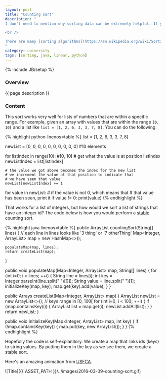```yaml
---
layout: post
title: "Counting sort"
description: "
I don't need to mention why sorting data can be extremely helpful. If you are searching for an element in a list of a million elements, the O(log n) algorithm will take 20 searches to find your element while the O(n) time will take a million searches.

<br />

There are many [sorting algorithms](https://en.wikipedia.org/wiki/Sorting_algorithm), the good ones run in O(nlogn) and the great ones run in O(n). I'll be showing you how to perform a counting sort which runs in O(n).
"
category: university
tags: [sorting, java, linear, python]
---
```

{% include JB/setup %}

<!-- Overview -->
<h3>Overview</h3>

{{ page.description }}

<!-- Content -->
<h3>Content</h3>

This sort works very well for lists of numbers that are within a specific range. For example, given an array with values that are within the range `[0, 10[` and a list like `list = [1, 2, 6, 3, 3, 7, 8]`. You can do the following:

<!-- Code _______________________________________-->
{% highlight python linenos=table %}
list = [1, 2, 6, 3, 3, 7, 8]

newList = [0, 0, 0, 0, 0, 0, 0, 0, 0, 0] #10 elements

for listIndex in range(10): #[0, 10[
    # get what the value is at position listIndex
    newListIndex = list[listIndex]

    # the value we got above becomes the index for the new list
    # we increment the value at that position to indicate that
    # we have seen that value
    newList[newListIndex] += 1

for value in newList:
    # if the value is not 0, which means that
    # that value has been seen, print it
    if value != 0:
        print(value)
{% endhighlight %}
<!-- /Code ^^^^^^^^^^^^^^^^^^^^^^^^^^^^^^^^^^^^^^-->

That works for a list of integers, but how would we sort a list of strings that have an integer id? The code below is how you would perform a [stable](https://en.wikipedia.org/wiki/Category:Stable_sorts) counting sort.

<!-- Code _______________________________________-->
{% highlight java linenos=table %}
public ArrayList<String> countingSort(String[] lines) {
    // each line in lines looks like '3 thing' or '7 otherThing'
    Map<Integer, ArrayList<String>> map = new HashMap<>();

    populateMap(map, lines);
    return createList(map);
}

public void populateMap(Map<Integer, ArrayList<String>> map, String[] lines) {
    for (int i=0; i < lines; ++i) {
        String line = lines[i];
        int key = Integer.parseInt(line.split(" ")[0]);
        String value = line.split(" ")[1];
        initializeKey(map, key);
        map.get(key).add(value);
    }
}

public Arrays<String> createList(Map<Integer, ArrayList<String>> map) {
    ArrayList<String> newList = new ArrayList<>();
    // keys range in [0, 100[
    for (int i=0; i < 100; ++i) { 
        if (map.containsKey(i)) {
            ArrayList<String> list = map.get(i);
            newList.addAll(list);
        }
    }
    return newList;
}

public void initializeKey(Map<Integer, ArrayList<String>> map, int key) {
    if (!map.containsKey(key)) {
        map.put(key, new ArrayList<String>());
    }
}
{% endhighlight %}
<!-- /Code ^^^^^^^^^^^^^^^^^^^^^^^^^^^^^^^^^^^^^^-->

Hopefully the code is self-explanitory. We create a map that links ids (keys) to string values. By putting them in the key as we see them, we create a stable sort.

Here's an amazing animation from [USFCA](https://www.cs.usfca.edu/~galles/visualization/CountingSort.html).

![Title]({{ ASSET_PATH }}/../images/2016-03-09-counting-sort.gif)